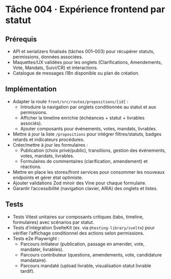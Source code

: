 # Tâche 004 · Expérience frontend par statut

## Prérequis
- API et serializers finalisés (tâches 001–003) pour récupérer statuts, permissions, données associées.
- Maquettes/UX validées pour les onglets (Clarifications, Amendements, Vote, Mandats, Suivi/CR) et interactions.
- Catalogue de messages i18n disponible ou plan de création.

## Implémentation
- Adapter la route `front/src/routes/propositions/[id]` :
  - Introduire la navigation par onglets conditionnée au statut et aux permissions.
  - Afficher la timeline enrichie (échéances + statut + livrables associés).
  - Ajouter composants pour événements, votes, mandats, livrables.
- Mettre à jour la liste `/propositions` pour intégrer filtres/statuts, badges retards et indicateurs procédures.
- Créer/mettre à jour les formulaires :
  - Publication (choix privé/public), transitions, gestion des événements, votes, mandats, livrables.
  - Formulaires de commentaires (clarification, amendement) et réactions.
- Mettre en place les stores/front services pour consommer les nouveaux endpoints et gérer état optimiste.
- Ajouter validations Zod miroir des Vine pour chaque formulaire.
- Garantir l’accessibilité (navigation clavier, ARIA) des onglets et listes.

## Tests
- Tests Vitest unitaires sur composants critiques (tabs, timeline, formulaires) avec scénarios par statut.
- Tests d’intégration SvelteKit (ex. via `@testing-library/svelte`) pour vérifier l’affichage conditionnel des actions selon permissions.
- Tests e2e Playwright :
  - Parcours initiateur (publication, passage en amender, vote, mandater, livrables).
  - Parcours contributeur (questions, amendements, vote, candidature mandataire).
  - Parcours mandaté (upload livrable, visualisation statut livrable tardif).
